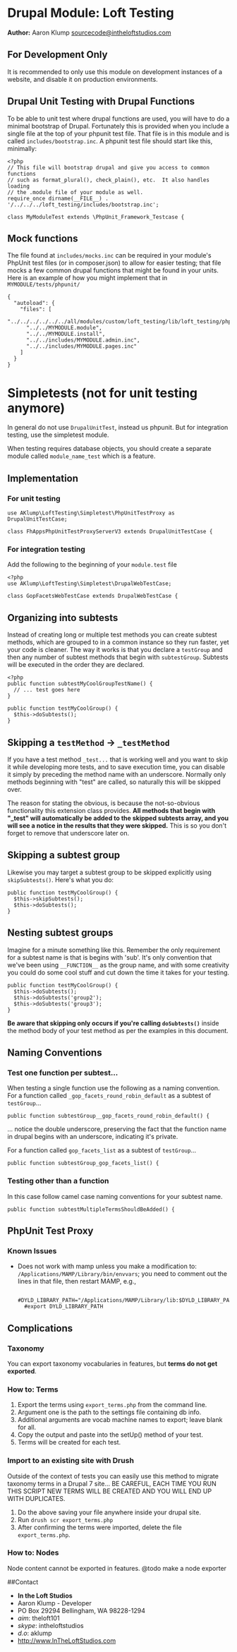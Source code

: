 # Drupal Module: Loft Testing
**Author:** Aaron Klump  <sourcecode@intheloftstudios.com>

## For Development Only
It is recommended to only use this module on development instances of a website, and disable it on production environments.

## Drupal Unit Testing with Drupal Functions
To be able to unit test where drupal functions are used, you will have to do a minimal bootstrap of Drupal.  Fortunately this is provided when you include a single file at the top of your phpunit test file.  That file is in this module and is called `includes/bootstrap.inc`.  A phpunit test file should start like this, minimally:

    <?php
    // This file will bootstrap drupal and give you access to common functions
    // such as format_plural(), check_plain(), etc.  It also handles loading
    // the .module file of your module as well.
    require_once dirname(__FILE__) . '/../../../loft_testing/includes/bootstrap.inc';

    class MyModuleTest extends \PhpUnit_Framework_Testcase {

## Mock functions
The file found at `includes/mocks.inc` can be required in your module's PhpUnit test files (or in composer.json) to allow for easier testing; that file mocks a few common drupal functions that might be found in your units.  Here is an example of how you might implement that in `MYMODULE/tests/phpunit/`

    {
      "autoload": {
        "files": [
          "../../../../../../all/modules/custom/loft_testing/lib/loft_testing/phpunit/drupal7_mocks.php",
          "../../MYMODULE.module",
          "../../MYMODULE.install",
          "../../includes/MYMODULE.admin.inc",
          "../../includes/MYMODULE.pages.inc"
        ]
      }
    }

# Simpletests (not for unit testing anymore)
In general do not use `DrupalUnitTest`, instead us phpunit.  But for integration testing, use the simpletest module.

When testing requires database objects, you should create a separate module called `module_name_test` which is a feature.

## Implementation

### For unit testing

    use AKlump\LoftTesting\Simpletest\PhpUnitTestProxy as DrupalUnitTestCase;

    class FhAppsPhpUnitTestProxyServerV3 extends DrupalUnitTestCase {

### For integration testing
Add the following to the beginning of your `module.test` file

    <?php
    use AKlump\LoftTesting\Simpletest\DrupalWebTestCase;

    class GopFacetsWebTestCase extends DrupalWebTestCase {


## Organizing into subtests
Instead of creating long or multiple test methods you can create subtest methods, which are grouped to in a common instance so they run faster, yet your code is cleaner.  The way it works is that you declare a `testGroup` and then any number of subtest methods that begin with `subtestGroup`. Subtests will be executed in the order they are declared.

    <?php
    public function subtestMyCoolGroupTestName() {
      // ... test goes here
    }

    public function testMyCoolGroup() {
      $this->doSubtests();
    }

## Skipping a `testMethod` -> `_testMethod`
If you have a test method `_test...` that is working well and you want to skip it while developing more tests, and to save execution time, you can disable it simply by preceding the method name with an underscore.  Normally only methods beginning with "test" are called, so naturally this will be skipped over.

The reason for stating the obvious, is because the not-so-obvious functionality this extension class provides.  **All methods that begin with "_test" will automatically be added to the skipped subtests array, and you will see a notice in the results that they were skipped.**  This is so you don't forget to remove that underscore later on.

## Skipping a subtest group
Likewise you may target a subtest group to be skipped explicitly using `skipSubtests()`. Here's what you do:

    public function testMyCoolGroup() {
      $this->skipSubtests();
      $this->doSubtests();
    }

## Nesting subtest groups
Imagine for a minute something like this.  Remember the only requirement for a subtest name is that is begins with 'sub'.  It's only convention that we've been using `__FUNCTION__` as the group name, and with some creativity you could do some cool stuff and cut down the time it takes for your testing.

    public function testMyCoolGroup() {
      $this->doSubtests();
      $this->doSubtests('group2');
      $this->doSubtests('group3');
    }


**Be aware that skipping only occurs if you're calling `doSubtests()`** inside the method body of your test method as per the examples in this document.

## Naming Conventions
### Test one function per subtest...
When testing a single function use the following as a naming convention.  For a function called `_gop_facets_round_robin_default` as a subtest of `testGroup`...

    public function subtestGroup__gop_facets_round_robin_default() {
    
... notice the double underscore, preserving the fact that the function name in drupal begins with an underscore, indicating it's private.

For a function called `gop_facets_list` as a subtest of `testGroup`...

    public function subtestGroup_gop_facets_list() {
    
### Testing other than a function
In this case follow camel case naming conventions for your subtest name.

    public function subtestMultipleTermsShouldBeAdded() {

## PhpUnit Test Proxy
### Known Issues
* Does not work with mamp unless you make a modification to: `/Applications/MAMP/Library/bin/envvars`; you need to comment out the lines in that file, then restart MAMP, e.g., 

        #DYLD_LIBRARY_PATH="/Applications/MAMP/Library/lib:$DYLD_LIBRARY_PATH"
        #export DYLD_LIBRARY_PATH
    
## Complications
### Taxonomy
You can export taxonomy vocabularies in features, but **terms do not get exported**.

### How to: Terms
1. Export the terms using `export_terms.php` from the command line.
1. Argument one is the path to the settings file containing db info.
2. Additional arguments are vocab machine names to export; leave blank for all.
1. Copy the output and paste into the setUp() method of your test.
1. Terms will be created for each test.

### Import to an existing site with Drush 
Outside of the context of tests you can easily use this method to migrate taxonomy terms in a Drupal 7 site...  BE CAREFUL, EACH TIME YOU RUN THIS SCRIPT NEW TERMS WILL BE CREATED AND YOU WILL END UP WITH DUPLICATES.

1. Do the above saving your file anywhere inside your drupal site.
2. Run `drush scr export_terms.php`
3. After confirming the terms were imported, delete the file `export_terms.php`.

### How to: Nodes
Node content cannot be exported in features.
@todo make a node exporter


##Contact
* **In the Loft Studios**
* Aaron Klump - Developer
* PO Box 29294 Bellingham, WA 98228-1294
* _aim_: theloft101
* _skype_: intheloftstudios
* _d.o_: aklump
* <http://www.InTheLoftStudios.com>
